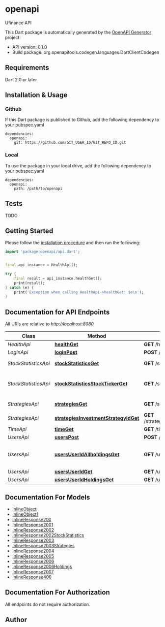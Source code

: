 # openapi
Ufinance API

This Dart package is automatically generated by the [OpenAPI Generator](https://openapi-generator.tech) project:

- API version: 0.1.0
- Build package: org.openapitools.codegen.languages.DartClientCodegen

## Requirements

Dart 2.0 or later

## Installation & Usage

### Github
If this Dart package is published to Github, add the following dependency to your pubspec.yaml
```
dependencies:
  openapi:
    git: https://github.com/GIT_USER_ID/GIT_REPO_ID.git
```

### Local
To use the package in your local drive, add the following dependency to your pubspec.yaml
```
dependencies:
  openapi:
    path: /path/to/openapi
```

## Tests

TODO

## Getting Started

Please follow the [installation procedure](#installation--usage) and then run the following:

```dart
import 'package:openapi/api.dart';


final api_instance = HealthApi();

try {
    final result = api_instance.healthGet();
    print(result);
} catch (e) {
    print('Exception when calling HealthApi->healthGet: $e\n');
}

```

## Documentation for API Endpoints

All URIs are relative to *http://localhost:8080*

Class | Method | HTTP request | Description
------------ | ------------- | ------------- | -------------
*HealthApi* | [**healthGet**](doc//HealthApi.md#healthget) | **GET** /health | Healthcheck
*LoginApi* | [**loginPost**](doc//LoginApi.md#loginpost) | **POST** /login | Login
*StockStatisticsApi* | [**stockStatisticsGet**](doc//StockStatisticsApi.md#stockstatisticsget) | **GET** /stock_statistics | Get stock statistics
*StockStatisticsApi* | [**stockStatisticsStockTickerGet**](doc//StockStatisticsApi.md#stockstatisticsstocktickerget) | **GET** /stock_statistics/{stock_ticker} | Get stock statistics for a stock ticker
*StrategiesApi* | [**strategiesGet**](doc//StrategiesApi.md#strategiesget) | **GET** /strategies | Get strategies
*StrategiesApi* | [**strategiesInvestmentStrategyIdGet**](doc//StrategiesApi.md#strategiesinvestmentstrategyidget) | **GET** /strategies/{investment_strategy_id} | Get strategy
*TimeApi* | [**timeGet**](doc//TimeApi.md#timeget) | **GET** /time | Get time
*UsersApi* | [**usersPost**](doc//UsersApi.md#userspost) | **POST** /users | Register
*UsersApi* | [**usersUserIdAllholdingsGet**](doc//UsersApi.md#usersuseridallholdingsget) | **GET** /users/{user_id}/allholdings | Get total holdings value for user
*UsersApi* | [**usersUserIdGet**](doc//UsersApi.md#usersuseridget) | **GET** /users/{user_id} | Get user
*UsersApi* | [**usersUserIdHoldingsGet**](doc//UsersApi.md#usersuseridholdingsget) | **GET** /users/{user_id}/holdings | Get user


## Documentation For Models

 - [InlineObject](doc//InlineObject.md)
 - [InlineObject1](doc//InlineObject1.md)
 - [InlineResponse200](doc//InlineResponse200.md)
 - [InlineResponse2001](doc//InlineResponse2001.md)
 - [InlineResponse2002](doc//InlineResponse2002.md)
 - [InlineResponse2002StockStatistics](doc//InlineResponse2002StockStatistics.md)
 - [InlineResponse2003](doc//InlineResponse2003.md)
 - [InlineResponse2003Strategies](doc//InlineResponse2003Strategies.md)
 - [InlineResponse2004](doc//InlineResponse2004.md)
 - [InlineResponse2005](doc//InlineResponse2005.md)
 - [InlineResponse2006](doc//InlineResponse2006.md)
 - [InlineResponse2006Holdings](doc//InlineResponse2006Holdings.md)
 - [InlineResponse2007](doc//InlineResponse2007.md)
 - [InlineResponse400](doc//InlineResponse400.md)


## Documentation For Authorization

 All endpoints do not require authorization.


## Author




